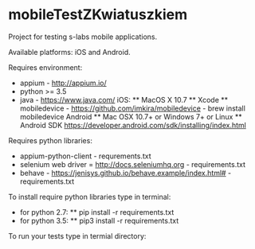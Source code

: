 # mobileTestZKwiatuszkiem

Project for testing s-labs mobile applications.

Available platforms: iOS and Android.

Requires environment:
 * appium - http://appium.io/
 * python >= 3.5
 * java - https://www.java.com/
 iOS:
    ** MacOS X 10.7
    ** Xcode
    ** mobiledevice - https://github.com/imkira/mobiledevice - brew install mobiledevice
 Android
    ** Mac OSX 10.7+ or Windows 7+ or Linux
    ** Android SDK https://developer.android.com/sdk/installing/index.html

Requires python libraries:
 * appium-python-client - requrements.txt
 * selenium web driver = http://docs.seleniumhq.org - requirements.txt
 * behave - https://jenisys.github.io/behave.example/index.html# - requirements.txt

To install require python libraries type in terminal:

 * for python 2.7:
    ** pip install -r requirements.txt
 * for python 3.5:
    ** pip3 install -r requirements.txt

To run your tests type in termial directory:

